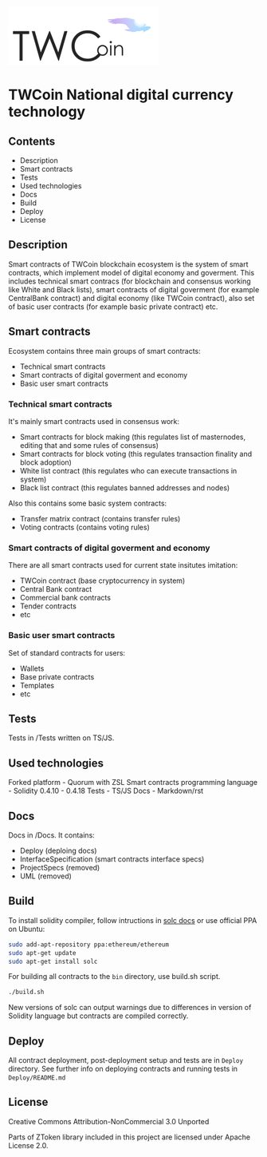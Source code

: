 ![TWCoin logo](TWCoinLogo.png)

# TWCoin National digital currency technology

## Contents

* Description
* Smart contracts
* Tests
* Used technologies
* Docs
* Build
* Deploy
* License

## Description

Smart contracts of TWCoin blockchain ecosystem is the system of smart contracts, which implement model of digital economy and goverment. This includes technical smart contracs (for blockchain and consensus working like White and Black lists), smart contracts of digital goverment (for example CentralBank contract) and digital economy (like TWCoin contract), also set of basic user contracts (for example basic private contract) etc.

## Smart contracts

Ecosystem contains three main groups of smart contracts:

* Technical smart contracts
* Smart contracts of digital goverment and economy
* Basic user smart contracts

### Technical smart contracts

It's mainly smart contracts used in consensus work:

* Smart contracts for block making (this regulates list of masternodes, editing that and some rules of consensus)
* Smart contracts for block voting (this regulates transaction finality and block adoption)
* White list contract (this regulates who can execute transactions in system)
* Black list contract (this regulates banned addresses and nodes)

Also this contains some basic system contracts:

* Transfer matrix contract (contains transfer rules)
* Voting contracts (contains voting rules)

### Smart contracts of digital goverment and economy

There are all smart contracts used for current state insitutes imitation:

* TWCoin contract (base cryptocurrency in system)
* Central Bank contract
* Commercial bank contracts
* Tender contracts
* etc

### Basic user smart contracts

Set of standard contracts for users:

* Wallets
* Base private contracts
* Templates
* etc

## Tests

Tests in /Tests written on TS/JS.

## Used technologies

Forked platform - Quorum with ZSL
Smart contracts programming language - Solidity 0.4.10 - 0.4.18
Tests - TS/JS
Docs - Markdown/rst

## Docs

Docs in /Docs.
It contains:

* Deploy (deploing docs)
* InterfaceSpecification (smart contracts interface specs)
* ProjectSpecs (removed)
* UML (removed)

## Build

To install solidity compiler, follow intructions in
[solc docs](http://solidity.readthedocs.io/en/develop/installing-solidity.html#binary-packages)
or use official PPA on Ubuntu:

```bash
sudo add-apt-repository ppa:ethereum/ethereum
sudo apt-get update
sudo apt-get install solc
```

For building all contracts to the `bin` directory, use build.sh script.

```bash
./build.sh
```

New versions of solc can output warnings due to differences in version of Solidity
language but contracts are compiled correctly. 

## Deploy

All contract deployment, post-deployment setup and tests are in `Deploy` directory.
See further info on deploying contracts and running tests in `Deploy/README.md`

## License

Creative Commons Attribution-NonCommercial 3.0 Unported

Parts of ZToken library included in this project are licensed
under Apache License 2.0.
